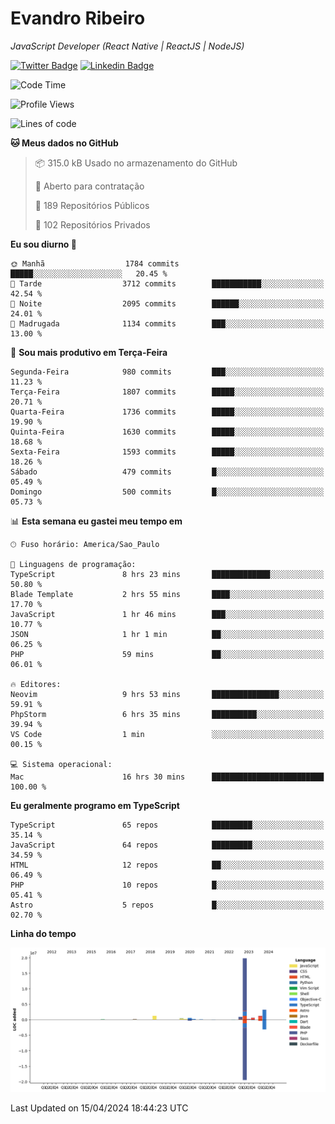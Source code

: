 # Evandro **Ribeiro**

*JavaScript Developer (React Native | ReactJS | NodeJS)*

[![Twitter Badge](https://img.shields.io/badge/-@ribeiroevandro-201B2D?style=flat-square&labelColor=201B2D&logo=twitter&logoColor=white&link=https://twitter.com/ribeiroevandro)](https://twitter.com/ribeiroevandro) 
[![Linkedin Badge](https://img.shields.io/badge/-Evandro%20Ribeiro-201B2D?style=flat-square&logo=Linkedin&logoColor=white&link=https://www.linkedin.com/in/ribeiroevandro)](https://www.linkedin.com/in/ribeiroevandro) 


<!--START_SECTION:waka-->
![Code Time](http://img.shields.io/badge/Code%20Time-3%2C806%20hrs%206%20mins-blue)

![Profile Views](http://img.shields.io/badge/Visualizac%C3%B5es%20do%20perfil-2-blue)

![Lines of code](https://img.shields.io/badge/Desde%20o%20Hello%20World%20eu%20escrevi-29.1%20million%20linhas%20de%20c%C3%B3digo-blue)

**🐱 Meus dados no GitHub** 

> 📦 315.0 kB Usado no armazenamento do GitHub 
 > 
> 💼 Aberto para contratação
 > 
> 📜 189 Repositórios Públicos 
 > 
> 🔑 102 Repositórios Privados 
 > 
**Eu sou diurno 🐤** 

```text
🌞 Manhã                  1784 commits        █████░░░░░░░░░░░░░░░░░░░░   20.45 % 
🌆 Tarde                  3712 commits        ███████████░░░░░░░░░░░░░░   42.54 % 
🌃 Noite                  2095 commits        ██████░░░░░░░░░░░░░░░░░░░   24.01 % 
🌙 Madrugada              1134 commits        ███░░░░░░░░░░░░░░░░░░░░░░   13.00 % 
```
📅 **Sou mais produtivo em Terça-Feira** 

```text
Segunda-Feira            980 commits         ███░░░░░░░░░░░░░░░░░░░░░░   11.23 % 
Terça-Feira              1807 commits        █████░░░░░░░░░░░░░░░░░░░░   20.71 % 
Quarta-Feira             1736 commits        █████░░░░░░░░░░░░░░░░░░░░   19.90 % 
Quinta-Feira             1630 commits        █████░░░░░░░░░░░░░░░░░░░░   18.68 % 
Sexta-Feira              1593 commits        █████░░░░░░░░░░░░░░░░░░░░   18.26 % 
Sábado                   479 commits         █░░░░░░░░░░░░░░░░░░░░░░░░   05.49 % 
Domingo                  500 commits         █░░░░░░░░░░░░░░░░░░░░░░░░   05.73 % 
```


📊 **Esta semana eu gastei meu tempo em** 

```text
🕑︎ Fuso horário: America/Sao_Paulo

💬 Linguagens de programação: 
TypeScript               8 hrs 23 mins       █████████████░░░░░░░░░░░░   50.80 % 
Blade Template           2 hrs 55 mins       ████░░░░░░░░░░░░░░░░░░░░░   17.70 % 
JavaScript               1 hr 46 mins        ███░░░░░░░░░░░░░░░░░░░░░░   10.77 % 
JSON                     1 hr 1 min          ██░░░░░░░░░░░░░░░░░░░░░░░   06.25 % 
PHP                      59 mins             ██░░░░░░░░░░░░░░░░░░░░░░░   06.01 % 

🔥 Editores: 
Neovim                   9 hrs 53 mins       ███████████████░░░░░░░░░░   59.91 % 
PhpStorm                 6 hrs 35 mins       ██████████░░░░░░░░░░░░░░░   39.94 % 
VS Code                  1 min               ░░░░░░░░░░░░░░░░░░░░░░░░░   00.15 % 

💻 Sistema operacional: 
Mac                      16 hrs 30 mins      █████████████████████████   100.00 % 
```

**Eu geralmente programo em TypeScript** 

```text
TypeScript               65 repos            █████████░░░░░░░░░░░░░░░░   35.14 % 
JavaScript               64 repos            █████████░░░░░░░░░░░░░░░░   34.59 % 
HTML                     12 repos            ██░░░░░░░░░░░░░░░░░░░░░░░   06.49 % 
PHP                      10 repos            █░░░░░░░░░░░░░░░░░░░░░░░░   05.41 % 
Astro                    5 repos             █░░░░░░░░░░░░░░░░░░░░░░░░   02.70 % 
```



**Linha do tempo**

![Lines of Code chart](https://raw.githubusercontent.com/ribeiroevandro/ribeiroevandro/main/assets/bar_graph.png)


 Last Updated on 15/04/2024 18:44:23 UTC
<!--END_SECTION:waka-->
